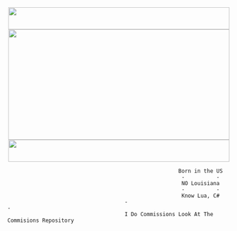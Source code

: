 <div id="header" align="center">
  <img src="https://komarev.com/ghpvc/?username=FwedsW&style=flat-square&color=grey" alt="" width="500" height="50"/>
</div>

<div id="header" align="center">
  <img src="https://github.com/FwedsW/FwedsW/assets/165351342/e5961387-f69e-4ec4-ad89-ceeaeda8e10d" width="500" height="250"/>
</div>

<div id="header" align="center">
  <img src="https://discord.c99.nl/widget/theme-4/671860993407713291.png" alt="" width="500" height="50"/>
</div>

                                                          Born in the US
                                                           -          -
                                                           NO Louisiana
                                                           -          -
                                                           Know Lua, C#
                                         -                                                -
                                         I Do Commissions Look At The Commisions Repository
